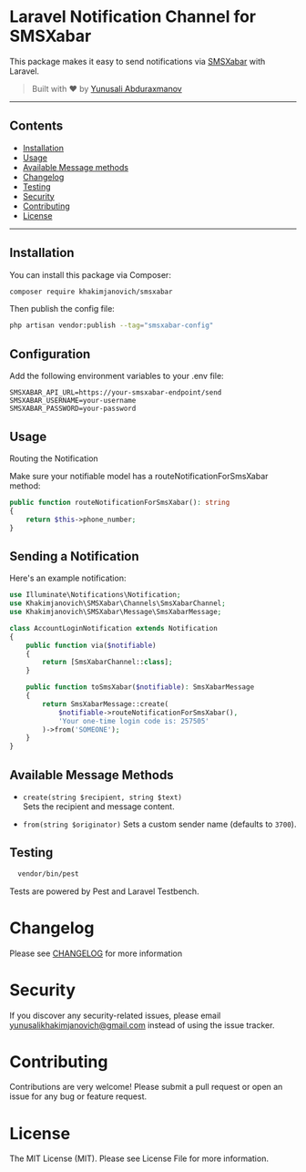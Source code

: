 # Laravel Notification Channel for SMSXabar

This package makes it easy to send notifications via [SMSXabar](https://smsxabar.uz) with Laravel.

> Built with ❤️ by [Yunusali Abduraxmanov](mailto:yunusalikhakimjanovich@gmail.com)

---

## Contents

- [Installation](#installation)
- [Usage](#usage)
- [Available Message methods](#available-message-methods)
- [Changelog](#changelog)
- [Testing](#testing)
- [Security](#security)
- [Contributing](#contributing)
- [License](#license)

---

## Installation

You can install this package via Composer:

```bash
composer require khakimjanovich/smsxabar
```

Then publish the config file:

```bash
php artisan vendor:publish --tag="smsxabar-config"
```

## Configuration

Add the following environment variables to your .env file:

```dotenv
SMSXABAR_API_URL=https://your-smsxabar-endpoint/send
SMSXABAR_USERNAME=your-username
SMSXABAR_PASSWORD=your-password
```

## Usage

Routing the Notification

Make sure your notifiable model has a routeNotificationForSmsXabar method:

```php
public function routeNotificationForSmsXabar(): string
{
    return $this->phone_number;
}
```

## Sending a Notification

Here's an example notification:

```php
use Illuminate\Notifications\Notification;
use Khakimjanovich\SMSXabar\Channels\SmsXabarChannel;
use Khakimjanovich\SMSXabar\Message\SmsXabarMessage;

class AccountLoginNotification extends Notification
{
    public function via($notifiable)
    {
        return [SmsXabarChannel::class];
    }

    public function toSmsXabar($notifiable): SmsXabarMessage
    {
        return SmsXabarMessage::create(
            $notifiable->routeNotificationForSmsXabar(),
            'Your one-time login code is: 257505'
        )->from('SOMEONE');
    }
}
```

## Available Message Methods

- `create(string $recipient, string $text)`  
  Sets the recipient and message content.

- `from(string $originator)`
  Sets a custom sender name (defaults to `3700`).

## Testing

```bash
  vendor/bin/pest
```

Tests are powered by Pest and Laravel Testbench.

# Changelog

Please see [CHANGELOG](CHANGELOG.md) for more information

# Security

If you discover any security-related issues, please email yunusalikhakimjanovich@gmail.com instead of using the issue
tracker.

# Contributing

Contributions are very welcome! Please submit a pull request or open an issue for any bug or feature request.

# License

The MIT License (MIT). Please see License File for more information.
